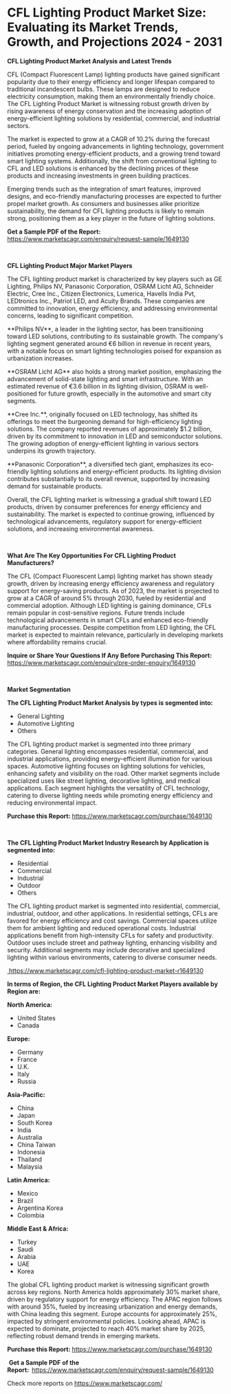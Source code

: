 <p><h1>CFL Lighting Product Market Size: Evaluating its Market Trends, Growth, and Projections 2024 - 2031</h1></p><p><strong>CFL Lighting Product Market Analysis and Latest Trends</strong></p>
<p><p>CFL (Compact Fluorescent Lamp) lighting products have gained significant popularity due to their energy efficiency and longer lifespan compared to traditional incandescent bulbs. These lamps are designed to reduce electricity consumption, making them an environmentally friendly choice. The CFL Lighting Product Market is witnessing robust growth driven by rising awareness of energy conservation and the increasing adoption of energy-efficient lighting solutions by residential, commercial, and industrial sectors.</p><p>The market is expected to grow at a CAGR of 10.2% during the forecast period, fueled by ongoing advancements in lighting technology, government initiatives promoting energy-efficient products, and a growing trend toward smart lighting systems. Additionally, the shift from conventional lighting to CFL and LED solutions is enhanced by the declining prices of these products and increasing investments in green building practices.</p><p>Emerging trends such as the integration of smart features, improved designs, and eco-friendly manufacturing processes are expected to further propel market growth. As consumers and businesses alike prioritize sustainability, the demand for CFL lighting products is likely to remain strong, positioning them as a key player in the future of lighting solutions.</p></p>
<p><strong>Get a Sample PDF of the Report:&nbsp;</strong> <a href="https://www.marketscagr.com/enquiry/request-sample/1649130?utm_campaign=1995&utm_medium=2&utm_source=Github&utm_content=ia&utm_term=29122024&utm_id=cfl-lighting-product">https://www.marketscagr.com/enquiry/request-sample/1649130</a></p>
<p>&nbsp;</p>
<p><strong>CFL Lighting Product Major Market Players</strong></p>
<p><p>The CFL lighting product market is characterized by key players such as GE Lighting, Philips NV, Panasonic Corporation, OSRAM Licht AG, Schneider Electric, Cree Inc., Citizen Electronics, Lumerica, Havells India Pvt, LEDtronics Inc., Patriot LED, and Acuity Brands. These companies are committed to innovation, energy efficiency, and addressing environmental concerns, leading to significant competition.</p><p>**Philips NV**, a leader in the lighting sector, has been transitioning toward LED solutions, contributing to its sustainable growth. The company's lighting segment generated around €6 billion in revenue in recent years, with a notable focus on smart lighting technologies poised for expansion as urbanization increases.</p><p>**OSRAM Licht AG** also holds a strong market position, emphasizing the advancement of solid-state lighting and smart infrastructure. With an estimated revenue of €3.6 billion in its lighting division, OSRAM is well-positioned for future growth, especially in the automotive and smart city segments.</p><p>**Cree Inc.**, originally focused on LED technology, has shifted its offerings to meet the burgeoning demand for high-efficiency lighting solutions. The company reported revenues of approximately $1.2 billion, driven by its commitment to innovation in LED and semiconductor solutions. The growing adoption of energy-efficient lighting in various sectors underpins its growth trajectory.</p><p>**Panasonic Corporation**, a diversified tech giant, emphasizes its eco-friendly lighting solutions and energy-efficient products. Its lighting division contributes substantially to its overall revenue, supported by increasing demand for sustainable products.</p><p>Overall, the CFL lighting market is witnessing a gradual shift toward LED products, driven by consumer preferences for energy efficiency and sustainability. The market is expected to continue growing, influenced by technological advancements, regulatory support for energy-efficient solutions, and increasing environmental awareness.</p></p>
<p>&nbsp;</p>
<p><strong>What Are The Key Opportunities For CFL Lighting Product Manufacturers?</strong></p>
<p><p>The CFL (Compact Fluorescent Lamp) lighting market has shown steady growth, driven by increasing energy efficiency awareness and regulatory support for energy-saving products. As of 2023, the market is projected to grow at a CAGR of around 5% through 2030, fueled by residential and commercial adoption. Although LED lighting is gaining dominance, CFLs remain popular in cost-sensitive regions. Future trends include technological advancements in smart CFLs and enhanced eco-friendly manufacturing processes. Despite competition from LED lighting, the CFL market is expected to maintain relevance, particularly in developing markets where affordability remains crucial.</p></p>
<p><strong>Inquire or Share Your Questions If Any Before Purchasing This Report:</strong> <a href="https://www.marketscagr.com/enquiry/pre-order-enquiry/1649130?utm_campaign=1995&utm_medium=2&utm_source=Github&utm_content=ia&utm_term=29122024&utm_id=cfl-lighting-product">https://www.marketscagr.com/enquiry/pre-order-enquiry/1649130</a></p>
<p>&nbsp;</p>
<p><strong>Market Segmentation</strong></p>
<p><strong>The CFL Lighting Product Market Analysis by types is segmented into:</strong></p>
<p><ul><li>General Lighting</li><li>Automotive Lighting</li><li>Others</li></ul></p>
<p><p>The CFL lighting product market is segmented into three primary categories. General lighting encompasses residential, commercial, and industrial applications, providing energy-efficient illumination for various spaces. Automotive lighting focuses on lighting solutions for vehicles, enhancing safety and visibility on the road. Other market segments include specialized uses like street lighting, decorative lighting, and medical applications. Each segment highlights the versatility of CFL technology, catering to diverse lighting needs while promoting energy efficiency and reducing environmental impact.</p></p>
<p><strong>Purchase this Report:&nbsp;</strong><a href="https://www.marketscagr.com/purchase/1649130?utm_campaign=1995&utm_medium=2&utm_source=Github&utm_content=ia&utm_term=29122024&utm_id=cfl-lighting-product">https://www.marketscagr.com/purchase/1649130</a></p>
<p>&nbsp;</p>
<p><strong>The CFL Lighting Product Market Industry Research by Application is segmented into:</strong></p>
<p><ul><li>Residential</li><li>Commercial</li><li>Industrial</li><li>Outdoor</li><li>Others</li></ul></p>
<p><p>The CFL lighting product market is segmented into residential, commercial, industrial, outdoor, and other applications. In residential settings, CFLs are favored for energy efficiency and cost savings. Commercial spaces utilize them for ambient lighting and reduced operational costs. Industrial applications benefit from high-intensity CFLs for safety and productivity. Outdoor uses include street and pathway lighting, enhancing visibility and security. Additional segments may include decorative and specialized lighting within various environments, catering to diverse consumer needs.</p></p>
<p><a href="https://www.marketscagr.com/cfl-lighting-product-market-r1649130?utm_campaign=1995&utm_medium=2&utm_source=Github&utm_content=ia&utm_term=29122024&utm_id=cfl-lighting-product">&nbsp;https://www.marketscagr.com/cfl-lighting-product-market-r1649130</a></p>
<p><strong>In terms of Region, the CFL Lighting Product Market Players available by Region are:</strong></p>
<p>
    <p> <strong> North America: </strong>
        <ul>
            <li>United States</li>
            <li>Canada</li>
        </ul>
        </p> 
    <p> <strong> Europe: </strong>
        <ul>
            <li>Germany</li>
            <li>France</li>
            <li>U.K.</li>
            <li>Italy</li>
            <li>Russia</li>
        </ul>
        </p> 
    <p> <strong> Asia-Pacific: </strong>
        <ul>
            <li>China</li>
            <li>Japan</li>
            <li>South Korea</li>
            <li>India</li>
            <li>Australia</li>
            <li>China Taiwan</li>
            <li>Indonesia</li>
            <li>Thailand</li>
            <li>Malaysia</li>
        </ul>
        </p> 
    <p> <strong> Latin America: </strong>
        <ul>
            <li>Mexico</li>
            <li>Brazil</li>
            <li>Argentina Korea</li>
            <li>Colombia</li>
        </ul>
        </p> 
    <p> <strong> Middle East & Africa: </strong>
        <ul>
            <li>Turkey</li>
            <li>Saudi</li>
            <li>Arabia</li>
            <li>UAE</li>
            <li>Korea</li>
        </ul>
    </p>
    </p>
<p><p>The global CFL lighting product market is witnessing significant growth across key regions. North America holds approximately 30% market share, driven by regulatory support for energy efficiency. The APAC region follows with around 35%, fueled by increasing urbanization and energy demands, with China leading this segment. Europe accounts for approximately 25%, impacted by stringent environmental policies. Looking ahead, APAC is expected to dominate, projected to reach 40% market share by 2025, reflecting robust demand trends in emerging markets.</p></p>
<p><strong>Purchase this Report: </strong><a href="https://www.marketscagr.com/purchase/1649130?utm_campaign=1995&utm_medium=2&utm_source=Github&utm_content=ia&utm_term=29122024&utm_id=cfl-lighting-product">https://www.marketscagr.com/purchase/1649130</a></p>
<p>&nbsp;<strong>Get a Sample PDF of the Report:&nbsp;&nbsp;</strong><a href="https://www.marketscagr.com/enquiry/request-sample/1649130?utm_campaign=1995&utm_medium=2&utm_source=Github&utm_content=ia&utm_term=29122024&utm_id=cfl-lighting-product">https://www.marketscagr.com/enquiry/request-sample/1649130</a></p>
<p><strong></strong></p>
<p>Check more reports on <a href="https://www.marketscagr.com/?utm_campaign=1995&utm_medium=2&utm_source=Github&utm_content=ia&utm_term=29122024&utm_id=cfl-lighting-product">https://www.marketscagr.com/</a></p>